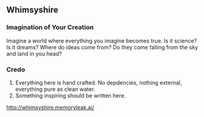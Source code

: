 ## Whimsyshire
### Imagination of Your Creation

Imagine a world where everything you imagine becomes true. Is it science? Is it dreams? Where do ideas come from? Do they come falling from the sky and land in you head?

### Credo
1. Everything here is hand crafted. No depdencies, nothing external, everything pure as clean water.
2. Something inspiring should be written here.

http://whimsyshire.memoryleak.ai/